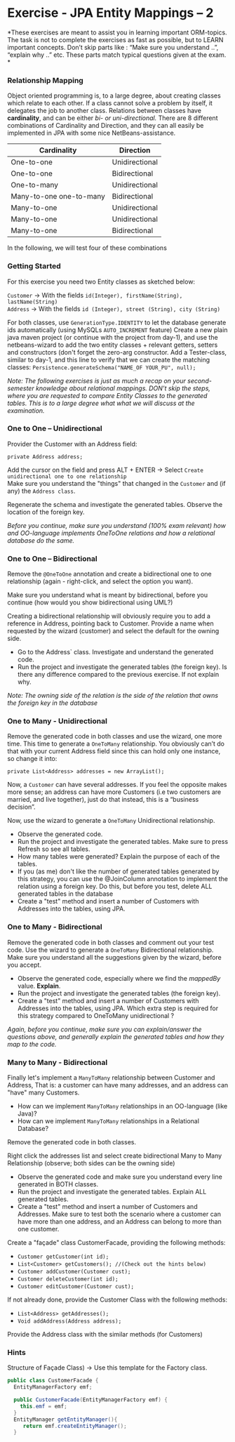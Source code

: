 # Exercise - JPA Entity Mappings – 2
*These exercises are meant to assist you in learning important ORM-topics. The task is not to complete the exercises as fast as possible, but to LEARN important concepts. Don’t skip parts like :  “Make sure you understand ..”, “explain why ..” etc. These parts match typical questions given at the exam.
*

### Relationship Mapping
Object oriented programming is, to a large degree, about creating classes which relate to each other. If a class cannot solve a problem by itself, it delegates the job to another class. 
Relations between classes have **cardinality**, and can be either *bi- or uni-directional.*
There are 8 different combinations of Cardinality and Direction, and they can all easily be implemented in JPA with some nice NetBeans-assistance.

| Cardinality  | Direction |
| ------------- | ------------- |
| One-to-one  | Unidirectional  |
| One-to-one  | Bidirectional  |
| One-to-many | Unidirectional |
| Many-to-one one-to-many | Bidirectional |
| Many-to-one | Unidirectional |
| Many-to-one | Unidirectional |
| Many-to-one | Bidirectional |

In the following, we will test four of these combinations 

### Getting Started

For this exercise you need two Entity classes as sketched below:

`Customer`	→ With the fields `id(Integer), firstName(String), lastName(String)`  
`Address`	→ With the fields `id (Integer), street (String), city (String)`

For both classes, use `GenerationType.IDENTITY` to let the database generate ids automatically (using MySQLs `AUTO_INCREMENT` feature)
Create a new plain java maven project (or continue with the project from day-1), and use the netbeans-wizard to add the two entity classes + relevant getters, setters and constructors (don't forget the zero-arg constructor. 
Add a Tester-class, similar to day-1, and this line to verify that we can create the matching classes:
`Persistence.generateSchema("NAME_OF YOUR_PU", null);`

*Note: The following exercises is just as much a recap on your second-semester knowledge about relational mappings. DON’t skip the steps, where you are requested to compare Entity Classes to the generated tables. This is to a large degree what what we will discuss at the examination.*

### One to One – Unidirectional

Provider the Customer with an Address field:

`private Address address;`

Add the cursor on the field and press ALT + ENTER → Select `Create unidirectional one to one relationship`  
Make sure you understand the "things" that changed in the `Customer` and (if any) the `Address class`.

Regenerate the schema and investigate the generated tables. Observe the location of the foreign key.

*Before you continue, make sure you understand (100% exam relevant) how and OO-language implements OneToOne relations and how a relational database do the same.*

### One to One – Bidirectional

Remove the `@OneToOne` annotation and create a bidirectional one to one relationship (again - right-click, and select the option you want).

Make sure you understand what is meant by bidirectional, before you continue (how would you show bidirectional using UML?)

Creating a bidirectional relationship will obviously require you to add a reference in Address, pointing back to Customer. Provide a name when requested by the wizard (customer) and select the default for the owning side.

* Go to the Address` class. Investigate and understand the generated code.
* Run the project and investigate the generated tables (the foreign key). Is there any difference compared to the previous exercise. If not explain why.

*Note: The owning side of the relation is the side of the relation that owns the foreign key in the database*

### One to Many - Unidirectional

Remove the generated code in both classes and use the wizard, one more time.  This time to generate a `OneToMany` relationship. You obviously can’t do that with your current Address field since this can hold only one instance, so change it into:

`private List<Address> addresses = new ArrayList();`

Now, a `Customer` can have several addresses. If you feel the opposite makes more sense; an address can have more Customers (i.e two customers are married, and live together), just do that instead, this is a “business decision”.

Now, use the wizard to generate a `OneToMany` Unidirectional relationship.

* Observe the generated code.
* Run the project and investigate the generated tables. Make sure to press Refresh so see all tables. 
* How many tables were generated? Explain the purpose of each of the tables.
* If you (as me) don't like the number of generated tables generated by this strategy, you can use the @JoinColumn annotation to implement the relation using a foreign key. Do this, but before you test, delete ALL generated tables in the database
* Create a "test" method and insert a number of Customers with Addresses into the tables, using JPA.

### One to Many - Bidirectional

Remove the generated code in both classes and comment out your test code.
Use the wizard to generate a `OneToMany` Bidirectional relationship. Make sure you understand all the suggestions given by the wizard, before you accept.

* Observe the generated code, especially where we find the *mappedBy* value. **Explain**.
* Run the project and investigate the generated tables (the foreign key). 
* Create a "test" method and insert a number of Customers with Addresses into the tables, using JPA. Which extra step is required for this strategy compared to OneToMany unidirectional ?

*Again, before you continue, make sure you can explain/answer the questions above, and generally explain the generated tables and how they map to the code.*

### Many to Many - Bidirectional
Finally let's implement a `ManyToMany` relationship between Customer and Address, That is: a customer can have many addresses, and an address can "have" many Customers.

* How can we implement `ManyToMany` relationships in an OO-language (like Java)?
* How can we implement `ManyToMany` relationships in a Relational Database?

Remove the generated code in both classes.

Right click the addresses list and select create bidirectional Many to Many Relationship (observe; both sides can be the owning side)

* Observe the generated code and make sure you understand every line generated in BOTH classes.
* Run the project and investigate the generated tables. Explain ALL generated tables.
* Create a "test" method and insert a number of Customers and Addresses. Make sure to test both the scenario where a customer can have more than one address, and an Address can belong to more than one customer.

 Create a "façade" class CustomerFacade, providing the following methods:
 
 * `Customer getCustomer(int id);`
 * `List<Customer> getCustomers(); //(Check out the hints below)`
 * `Customer addCustomer(Customer cust);`
 * `Customer deleteCustomer(int id);`
 * `Customer editCustomer(Customer cust);`
 
If not already done, provide the Customer Class with the following methods:

* `List<Address> getAddresses();`
* `Void addAddress(Address address);`

Provide the Address class with the similar methods (for Customers)

### Hints

Structure of Façade Class) → Use this template for the Factory class.

```Java
public class CustomerFacade {
  EntityManagerFactory emf;

  public CustomerFacade(EntityManagerFactory emf) {
    this.emf = emf;
  }
  EntityManager getEntityManager(){ 
     return emf.createEntityManager();
  }
```



